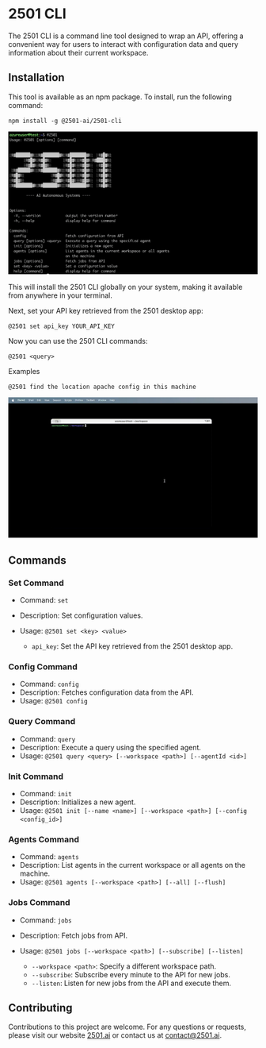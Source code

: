 # 2501 CLI

The 2501 CLI is a command line tool designed to wrap an API, offering a convenient way for users to interact with configuration data and query information about their current workspace.

## Installation

This tool is available as an npm package. To install, run the following command:

```
npm install -g @2501-ai/2501-cli
```

![2501.ai](./assets/2501-cli.png)

This will install the 2501 CLI globally on your system, making it available from anywhere in your terminal.

Next, set your API key retrieved from the 2501 desktop app:

```
@2501 set api_key YOUR_API_KEY
```

Now you can use the 2501 CLI commands:

```
@2501 <query>
```

Examples
```
@2501 find the location apache config in this machine
```

![2501.ai](./assets/2501-cli.gif)

## Commands

### Set Command

- Command: `set`
- Description: Set configuration values.
- Usage: `@2501 set <key> <value>`

  - `api_key`: Set the API key retrieved from the 2501 desktop app.

### Config Command

- Command: `config`
- Description: Fetches configuration data from the API.
- Usage: `@2501 config`

### Query Command

- Command: `query`
- Description: Execute a query using the specified agent.
- Usage: `@2501 query <query> [--workspace <path>] [--agentId <id>]`

### Init Command

- Command: `init`
- Description: Initializes a new agent.
- Usage: `@2501 init [--name <name>] [--workspace <path>] [--config <config_id>]`

### Agents Command

- Command: `agents`
- Description: List agents in the current workspace or all agents on the machine.
- Usage: `@2501 agents [--workspace <path>] [--all] [--flush]`

### Jobs Command

- Command: `jobs`
- Description: Fetch jobs from API.
- Usage: `@2501 jobs [--workspace <path>] [--subscribe] [--listen]`

  - `--workspace <path>`: Specify a different workspace path.
  - `--subscribe`: Subscribe every minute to the API for new jobs.
  - `--listen`: Listen for new jobs from the API and execute them.

## Contributing

Contributions to this project are welcome. For any questions or requests, please visit our website [2501.ai](https://2501.ai) or contact us at [contact@2501.ai](mailto:contact@2501.ai).